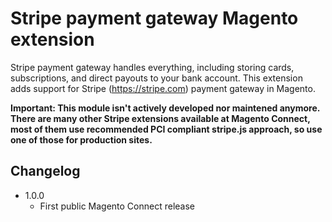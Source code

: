 Stripe payment gateway Magento extension
========================================

Stripe payment gateway handles everything, including storing cards, subscriptions, and direct payouts to your bank account. This extension adds support for Stripe (https://stripe.com) payment gateway in Magento. 

**Important: This module isn't actively developed nor maintened anymore. There are many other Stripe extensions available at Magento Connect, most of them use recommended PCI compliant stripe.js approach, so use one of those for production sites.**

Changelog
---------
* 1.0.0
  * First public Magento Connect release
